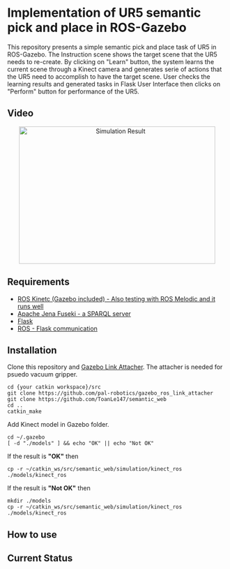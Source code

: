 Implementation of UR5 semantic pick and place in ROS-Gazebo 
==================================================================
This repository presents a simple semantic pick and place task of UR5 in ROS-Gazebo. The Instruction scene shows the target scene that the UR5 needs to re-create. By clicking on "Learn" button, the system learns the current scene through a Kinect camera and generates serie of actions that the UR5 need to accomplish to have the target scene. User checks the learning results and generated tasks in Flask User Interface then clicks on "Perform" button for performance of the UR5.

## Video
<p align="center">
<a href="http://www.youtube.com/watch?feature=player_embedded&v=VpH7y9el_gs" target="_blank"><img src="http://img.youtube.com/vi/VpH7y9el_gs/0.jpg" alt="Simulation Result" width="450" height="315" border="0" /></a>

## Requirements
* [ROS Kinetc (Gazebo included) - Also testing with ROS Melodic and it runs well](http://wiki.ros.org/ROS/Installation)
* [Apache Jena Fuseki - a SPARQL server](https://jena.apache.org/download/#apache-jena-fuseki)
* [Flask](https://pypi.org/project/Flask/)
* [ROS - Flask communication](http://wiki.ros.org/rosbridge_suite)
## Installation
Clone this repository and [Gazebo Link Attacher](https://github.com/pal-robotics/gazebo_ros_link_attacher). The attacher is needed for psuedo vacuum gripper.
```terminal
cd {your catkin workspace}/src
git clone https://github.com/pal-robotics/gazebo_ros_link_attacher
git clone https://github.com/ToanLe147/semantic_web
cd ..
catkin_make
```
Add Kinect model in Gazebo folder.
```terminal
cd ~/.gazebo
[ -d "./models" ] && echo "OK" || echo "Not OK"
```
If the result is **"OK"** then
```terminal
cp -r ~/catkin_ws/src/semantic_web/simulation/kinect_ros ./models/kinect_ros
```
If the result is **"Not OK"** then

```terminal
mkdir ./models
cp -r ~/catkin_ws/src/semantic_web/simulation/kinect_ros ./models/kinect_ros
```
## How to use

## Current Status
